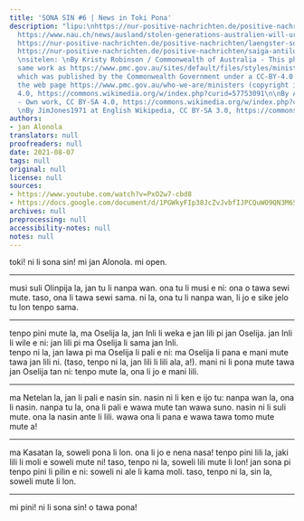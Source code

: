 ```yaml
---
title: 'SONA SIN #6 | News in Toki Pona'
description: "lipu:\nhttps://nur-positive-nachrichten.de/positive-nachrichten/sportler-teilen-sich-gold-medaille\n
  https://www.nau.ch/news/ausland/stolen-generations-australien-will-ureinwohner-entschadigen-65976924\n
  https://nur-positive-nachrichten.de/positive-nachrichten/laengster-solar-radweg-in-den-niederlanden\n
  https://nur-positive-nachrichten.de/positive-nachrichten/saiga-antilopen-erholen-sich-wieder\n
  \nsitelen: \nBy Kristy Robinson / Commonwealth of Australia - This photo is the
  same work as https://www.pmc.gov.au/sites/default/files/styles/minister_photo/public/minister/scott-morrison-portrait-small2.jpg,
  which was published by the Commonwealth Government under a CC-BY-4.0 licence on
  the web page https://www.pmc.gov.au/who-we-are/ministers (copyright info)., CC BY
  4.0, https://commons.wikimedia.org/w/index.php?curid=57753091\n\nBy Andrey Giljov
  - Own work, CC BY-SA 4.0, https://commons.wikimedia.org/w/index.php?curid=73737597\n
  \nBy JimJones1971 at English Wikipedia, CC BY-SA 3.0, https://commons.wikimedia.org/w/index.php?curid=31634806"
authors:
- jan Alonola
translators: null
proofreaders: null
date: 2021-08-07
tags: null
original: null
license: null
sources:
- https://www.youtube.com/watch?v=PxO2w7-cbd8
- https://docs.google.com/document/d/1PGWkyFIp38JcZvJvbfIJPCQuWO9QN3M6SGUxC7U-Ii4/edit
archives: null
preprocessing: null
accessibility-notes: null
notes: null
---
```


toki! ni li sona sin! mi jan Alonola. mi open.

---

<!-- https://nur-positive-nachrichten.de/positive-nachrichten/sportler-teilen-sich-gold-medaille -->

musi suli Olinpija la, jan tu li nanpa wan. ona tu li musi e ni: ona o tawa sewi mute. taso, ona li tawa sewi sama. ni la, ona tu li nanpa wan, li jo e sike jelo tu lon tenpo sama.

---

<!-- https://www.nau.ch/news/ausland/stolen-generations-australien-will-ureinwohner-entschadigen-65976924 -->

tenpo pini mute la, ma Oselija la, jan Inli li weka e jan lili pi jan Oselija. jan Inli li wile e ni: jan lili pi ma Oselija li sama jan Inli.  
tenpo ni la, jan lawa pi ma Oselija li pali e ni: ma Oselija li pana e mani mute tawa jan lili ni. (taso, tenpo ni la, jan lili li lili ala, a!). mani ni li pona mute tawa jan Oselija tan ni: tenpo mute la, ona li jo e mani lili.

---

<!-- https://nur-positive-nachrichten.de/positive-nachrichten/laengster-solar-radweg-in-den-niederlanden -->

ma Netelan la, jan li pali e nasin sin. nasin ni li ken e ijo tu: nanpa wan la, ona li nasin. nanpa tu la, ona li pali e wawa mute tan wawa suno. nasin ni li suli mute. ona la nasin ante li lili. wawa ona li pana e wawa tawa tomo mute mute a!

---

<!-- https://nur-positive-nachrichten.de/positive-nachrichten/saiga-antilopen-erholen-sich-wieder -->

ma Kasatan la, soweli pona li lon. ona li jo e nena nasa! tenpo pini lili la, jaki lili li moli e soweli mute ni! taso, tenpo ni la, soweli lili mute li lon! jan sona pi tenpo pini li pilin e ni: soweli ni ale li kama moli. taso, tenpo ni la, sin la, soweli mute li lon.

---

mi pini! ni li sona sin! o tawa pona!
